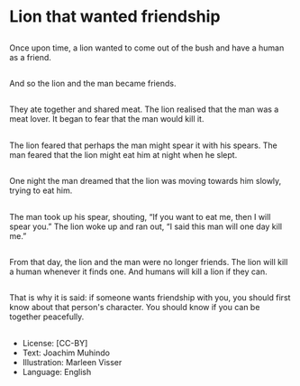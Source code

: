 # Lion that wanted friendship

##
Once upon time, a lion
wanted to come out of
the bush and have a
human as a friend.

##
And so the lion and the
man became friends.

##
They ate together and
shared meat. The lion
realised that the man
was a meat lover. It
began to fear that the
man would kill it.

##
The lion feared that
perhaps the man might
spear it with his spears.
The man feared that
the lion might eat him
at night when he slept.

##
One night the man
dreamed that the lion
was moving towards
him slowly, trying to eat
him.

##
The man took up his
spear, shouting, “If you
want to eat me, then I
will spear you.” The lion
woke up and ran out, “I
said this man will one
day kill me.”

##
From that day, the lion
and the man were no
longer friends. The lion
will kill a human
whenever it finds one.
And humans will kill a
lion if they can.

##
That is why it is said: if someone wants
friendship with you, you should first know
about that person's character. You should
know if you can be together peacefully.

##
* License: [CC-BY]
* Text: Joachim Muhindo
* Illustration: Marleen Visser
* Language: English

